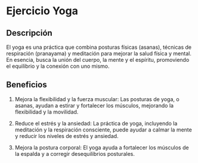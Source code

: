 # Ejercicio Yoga

## Descripción
El yoga es una práctica que combina posturas físicas (asanas), técnicas de respiración (pranayama) y meditación para mejorar la salud física y mental. En esencia, busca la unión del cuerpo, la mente y el espíritu, promoviendo el equilibrio y la conexión con uno mismo.

## Beneficios
1. Mejora la flexibilidad y la fuerza muscular:
Las posturas de yoga, o asanas, ayudan a estirar y fortalecer los músculos, mejorando la flexibilidad y la movilidad.

2. Reduce el estrés y la ansiedad:
La práctica de yoga, incluyendo la meditación y la respiración consciente, puede ayudar a calmar la mente y reducir los niveles de estrés y ansiedad.

3. Mejora la postura corporal:
El yoga ayuda a fortalecer los músculos de la espalda y a corregir desequilibrios posturales. 